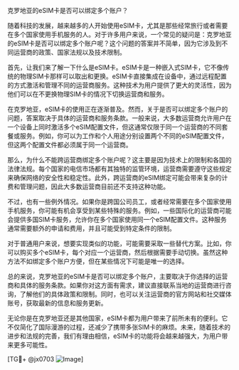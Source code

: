 克罗地亚的eSIM卡是否可以绑定多个账户？

随着科技的发展，越来越多的人开始使用eSIM卡，尤其是那些经常旅行或者需要在多个国家使用手机服务的人。对于许多用户来说，一个常见的疑问是：克罗地亚的eSIM卡是否可以绑定多个账户呢？这个问题的答案并不简单，因为它涉及到不同运营商的政策、国家法规以及技术限制。

首先，让我们来了解一下什么是eSIM卡。eSIM卡是一种嵌入式SIM卡，它不像传统的物理SIM卡那样可以取出和更换。eSIM卡直接集成在设备中，通过远程配置的方式激活和管理不同的运营商服务。这种技术为用户提供了更大的灵活性，因为他们可以在不更换物理SIM卡的情况下切换运营商和服务。

在克罗地亚，eSIM卡的使用正在逐渐普及。然而，关于是否可以绑定多个账户的问题，答案取决于具体的运营商和服务条款。一般来说，大多数运营商允许用户在一个设备上同时激活多个eSIM配置文件，但这通常仅限于同一个运营商的不同套餐或服务。例如，你可以为工作和个人用途分别设置两个不同的eSIM配置文件，但这两个配置文件都必须属于同一个运营商。

那么，为什么不能跨运营商绑定多个账户呢？这主要是因为技术上的限制和各国的法律法规。每个国家的电信市场都有其独特的监管环境，运营商需要遵守这些规定来确保网络的安全性和稳定性。此外，跨运营商的eSIM绑定可能会带来复杂的计费和管理问题，因此大多数运营商目前还不支持这种功能。

不过，也有一些例外情况。如果你是跨国公司员工，或者经常需要在多个国家使用手机服务，你可能有机会享受到某些特殊的服务。例如，一些国际化的运营商可能会提供多国SIM卡服务，允许你在多个国家使用同一个eSIM配置文件。这种服务通常需要额外的申请和费用，并且可能受到特定条件的限制。

对于普通用户来说，想要实现类似的功能，可能需要采取一些替代方案。比如，你可以购买多个eSIM卡，每个对应一个运营商，然后根据需要手动切换。虽然这种方法不如绑定多个账户方便，但在某些情况下可能是唯一的选择。

总的来说，克罗地亚的eSIM卡是否可以绑定多个账户，主要取决于你选择的运营商和具体的服务条款。如果你对这方面有需求，建议直接联系当地的运营商进行咨询，了解他们的具体政策和限制。同时，也可以关注运营商的官方网站和社交媒体账号，获取最新的信息和服务更新。

无论你是在克罗地亚还是其他国家，eSIM卡都为用户带来了前所未有的便利。它不仅简化了国际漫游的过程，还减少了携带多张SIM卡的麻烦。未来，随着技术的进步和法规的完善，我们有理由相信，eSIM卡的功能将会越来越强大，为用户带来更多可能性。

[TG💪+ @jx0703 ![Image](https://github.com/user-attachments/assets/dbca1d08-cadb-493c-b0ec-ad6f7a83f270)]